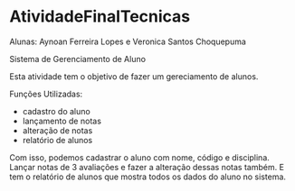 # AtividadeFinalTecnicas

Alunas: Aynoan Ferreira Lopes e Veronica Santos Choquepuma

Sistema de Gerenciamento de Aluno

Esta atividade tem o objetivo de fazer um gereciamento de alunos. 

Funções Utilizadas:
- cadastro do aluno
- lançamento de notas
- alteração de notas
- relatório de alunos

Com isso, podemos cadastrar o aluno com nome, código e disciplina.
Lançar notas de 3 avaliações e fazer a alteração dessas notas também. 
E tem o relatório de alunos que mostra todos os dados do aluno no sistema. 
